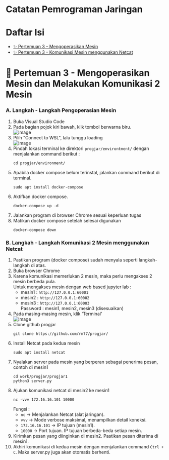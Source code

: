 # Catatan Pemrograman Jaringan
# Daftar Isi
-   [✨ Pertemuan 3 - Mengoperasikan Mesin](https://github.com/itozt/CatatanProgJar/blob/main/README.md#a-langkah---langkah-pengoperasian-mesin)
-   [✨ Pertemuan 3 - Komunikasi Mesin menggunakan Netcat](https://github.com/itozt/CatatanProgJar/blob/main/README.md#b-langkah---langkah-komunikasi-2-mesin-menggunakan-netcat)

# :herb: Pertemuan 3 - Mengoperasikan Mesin dan Melakukan Komunikasi 2 Mesin
### **A. Langkah - Langkah Pengoperasian Mesin** 
1. Buka Visual Studio Code
2. Pada bagian pojok kiri bawah, klik tombol berwarna biru. <br>
   ![image](https://github.com/user-attachments/assets/d36422cb-4505-434f-be6f-128c63ce906a)
3. Pilih "Connect to WSL", lalu tunggu loading <br>
   ![image](https://github.com/user-attachments/assets/c136f1a9-229d-4ea0-ad49-b39ee7e73a4a)
4. Pindah lokasi terminal ke direktori ```progjar/environtment/``` dengan menjalankan command berikut :
   ```
   cd progjar/environment/
   ```
5. Apabila docker compose belum terinstal, jalankan command berikut di terminal. <br>
   ```
   sudo apt install docker-compose
   ```
6. Aktifkan docker compose.
   ```
   docker-compose up -d
   ```
7. Jalankan program di browser Chrome sesuai keperluan tugas
8. Matikan docker compose setelah selesai digunakan
   ```
   docker-compose down
   ```

### **B. Langkah - Langkah Komunikasi 2 Mesin menggunakan Netcat**
1. Pastikan program (docker compose) sudah menyala seperti langkah-langkah di atas.
2. Buka browser Chrome
3. Karena komunikasi memerlukan 2 mesin, maka perlu mengakses 2 mesin berbeda pula. <br>
   Untuk mengakses mesin dengan web based jupyter lab : <br>
   - mesin1 : ```http://127.0.0.1:60001``` <br>
   - mesin2 : ```http://127.0.0.1:60002``` <br>
   - mesin3 : ```http://127.0.0.1:60003``` <br>
   Password : mesin1, mesin2, mesin3 (disesuaikan)
4. Pada masing-masing mesin, klik 'Terminal' <br>
   ![image](https://github.com/user-attachments/assets/caffa29b-32a4-41a3-bfd3-c3294f28014a)
5. Clone github progjar
   ```
   git clone https://github.com/rm77/progjar/
   ```
6. Install Netcat pada kedua mesin
   ```
   sudo apt install netcat
   ```
7. Nyalakan server pada mesin yang berperan sebagai penerima pesan, contoh di mesin1
   ```
   cd work/progjar/progjar1
   python3 server.py
   ```
8. Ajukan komunikasi netcat di mesin2 ke mesin1
   ```
   nc -vvv 172.16.16.101 10000
   ```
   Fungsi :
   - `nc` → Menjalankan Netcat (alat jaringan).
   - `vvv` → Mode verbose maksimal, menampilkan detail koneksi.
   - `172.16.16.101` → IP tujuan (mesin1).
   - `10000` → Port tujuan.
   IP tujuan berbeda-beda setiap mesin.
9. Kirimkan pesan yang diinginkan di mesin2. Pastikan pesan diterima di mesin1.
10. Akhiri komunikasi di kedua mesin dengan menjalankan command `Ctrl + C`. Maka server.py juga akan otomatis berhenti.
